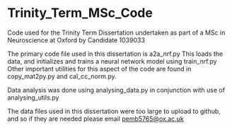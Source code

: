 # Trinity_Term_MSc_Code
Code used for the Trinity Term Dissertation undertaken as part of a MSc in Neuroscience at Oxford by Candidate 1039033

The primary code file used in this dissertation is a2a_nrf.py
This loads the data, and initializes and trains a neural network model using train_nrf.py
Other important utilities for this aspect of the code are found in copy_mat2py.py and cal_cc_norm.py.

Data analysis was done using analysing_data.py in conjunction with use of analysing_utils.py

The data files used in this dissertation were too large to upload to github, and so if they are needed please email pemb5765@ox.ac.uk
